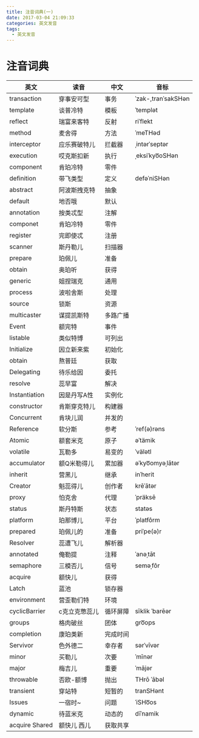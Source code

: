 ```yaml
---
title: 注音词典(一)
date: 2017-03-04 21:09:33
categories: 英文发音
tags:
  - 英文发音
---
```


# 注音词典

英文|读音|中文|音标
--|--|--|--
transaction|穿事安可型|事务|ˈzak-,tranˈsakSHən
template|谈普冷特|模板|ˈtemplət
reflect|瑞富来客特|反射|riˈflekt
method|麦舍得|方法|ˈmeTHəd
interceptor|应乐赛破特儿|拦截器|ˌintərˈseptər
execution|哎克斯扣新|执行|ˌeksiˈkyo͞oSHən
component|肯珀冷特|零件|
definition|带飞类型|定义|defəˈniSHən
abstract|阿波斯拽克特|抽象
default|地否哦|默认
annotation|按类忒型|注解
componet|肯珀冷特|零件
register |完即使忒|注册
scanner|斯丹勒儿|扫描器
prepare|珀佩儿|准备
obtain|奥珀听|获得
generic|姐捏瑞克|通用
process|波啦舍斯|处理
source|锁斯|资源
multicaster|谋提凯斯特|多路广播
Event|额完特|事件
listable|类似特博|可列出
Initialize|因立新来紫|初始化
obtain|熬普廷|获取
Delegating|待乐给因|委托
resolve|蕊早富|解决
Instantiation|因是丹写A性|实例化
constructor|肯斯穿克特儿|构建器
Concurrent|肯块儿润|并发的
Reference|软分斯|参考|ˈref(ə)rəns
Atomic|额套米克|原子|əˈtämik
volatile|瓦勒多|易变的|ˈvälətl
accumulator|额Q米勒得儿|累加器|əˈkyo͞omyəˌlātər
inherit|营黑儿|继承|inˈherit
Creator|魁蕊得儿|创作者|krēˈātər
proxy|怕克舍|代理|ˈpräksē
status|斯丹特斯|状态|statəs
platform|珀那博儿|平台|ˈplatfôrm
prepared|珀佩儿的|准备|priˈpe(ə)r
Resolver|蕊遭飞儿|解析器|
annotated|俺勒提|注释|ˈanəˌtāt
semaphore|三模否儿|信号|seməˌfôr
acquire|额快儿|获得
Latch|蓝池|锁存器|
environment|营歪勒们特|环境|
cyclicBarrier|c克立克憋蕊儿|循环屏障|sīklik ˈbarēər
groups|格肉破丝|团体|ɡro͞ops
completion|康珀类新|完成时间
Servivor|色外德二|幸存者|sərˈvīvər
minor|买勒儿|次要|ˈmīnər
major|梅吉儿|重要|ˈmājər
throwable|否欧-额博|抛出|THrō ˈābəl
transient|穿站特|短暂的|tranSHənt
Issues |一宿时~|问题|ˈiSHo͞os
dynamic|待蓝米克|动态的|dīˈnamik
acquire Shared|额快儿 西儿|获取共享|
















